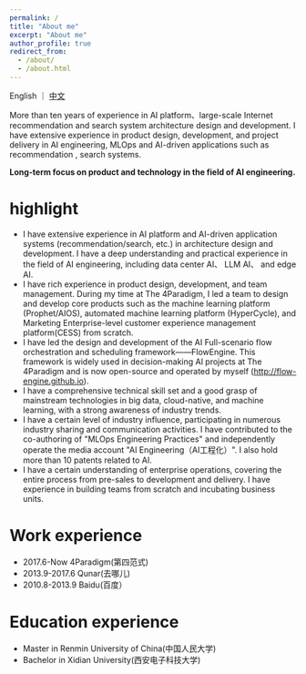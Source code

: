 ```yaml
---
permalink: /
title: "About me"
excerpt: "About me"
author_profile: true
redirect_from: 
  - /about/
  - /about.html
---
```

English ｜ [中文](/cn)

More than ten years of experience in AI platform、large-scale Internet recommendation and search system architecture design and development. I have extensive experience in product design, development, and project delivery in AI engineering, MLOps and AI-driven applications such as recommendation , search systems.

**Long-term focus on product and technology in the field of AI engineering.**

highlight
======
* I have extensive experience in AI platform and AI-driven application systems (recommendation/search, etc.) in architecture design and development. I have a deep understanding and practical experience in the field of AI engineering, including data center AI、 LLM AI、 and edge AI.
* I have rich experience in product design, development, and team management. During my time at The 4Paradigm, I led a team to design and develop core products such as the machine learning platform (Prophet/AIOS), automated machine learning platform (HyperCycle), and Marketing Enterprise-level customer experience management platform(CESS) from scratch.
* I have led the design and development of the AI Full-scenario flow orchestration and scheduling framework——FlowEngine. This framework is widely used in decision-making AI projects at The 4Paradigm and is now open-source and operated by myself (http://flow-engine.github.io).
* I have a comprehensive technical skill set and a good grasp of mainstream technologies in big data, cloud-native, and machine learning, with a strong awareness of industry trends.
* I have a certain level of industry influence, participating in numerous industry sharing and communication activities. I have contributed to the co-authoring of "MLOps Engineering Practices" and independently operate the media account "AI Engineering（AI工程化）". I also hold more than 10 patents related to AI.
* I have a certain understanding of enterprise operations, covering the entire process from pre-sales to development and delivery. I have experience in building teams from scratch and incubating business units.


Work experience
======
* 2017.6-Now 4Paradigm(第四范式)
* 2013.9-2017.6 Qunar(去哪儿)
* 2010.8-2013.9 Baidu(百度）

Education experience
======
* Master in Renmin University of China(中国人民大学)
* Bachelor in Xidian University(西安电子科技大学)


